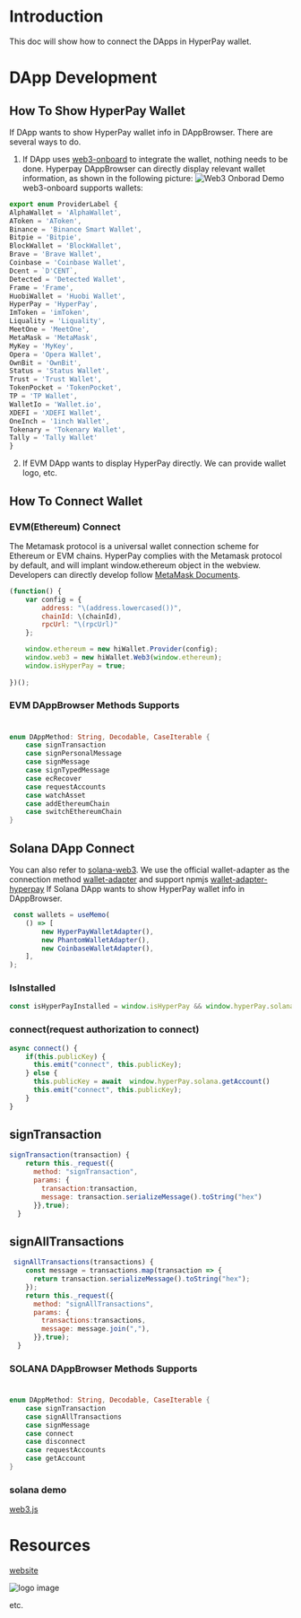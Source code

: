 # Introduction
This doc will show how to connect the DApps in HyperPay wallet.

# DApp Development
## How To Show HyperPay Wallet
  If DApp wants to show HyperPay wallet info in DAppBrowser. There are several ways to do.
  1. If DApp uses [web3-onboard](https://github.com/blocknative/web3-onboard) to integrate the wallet, nothing needs to be done. Hyperpay DAppBrowser can directly display relevant wallet information, as shown in the following picture:
  ![Web3 Onborad Demo](assets/16547625247238.jpg)
 web3-onboard supports wallets:
  ```js
  export enum ProviderLabel {
  AlphaWallet = 'AlphaWallet',
  AToken = 'AToken',
  Binance = 'Binance Smart Wallet',
  Bitpie = 'Bitpie',
  BlockWallet = 'BlockWallet',
  Brave = 'Brave Wallet',
  Coinbase = 'Coinbase Wallet',
  Dcent = `D'CENT`,
  Detected = 'Detected Wallet',
  Frame = 'Frame',
  HuobiWallet = 'Huobi Wallet',
  HyperPay = 'HyperPay',
  ImToken = 'imToken',
  Liquality = 'Liquality',
  MeetOne = 'MeetOne',
  MetaMask = 'MetaMask',
  MyKey = 'MyKey',
  Opera = 'Opera Wallet',
  OwnBit = 'OwnBit',
  Status = 'Status Wallet',
  Trust = 'Trust Wallet',
  TokenPocket = 'TokenPocket',
  TP = 'TP Wallet',
  WalletIo = 'Wallet.io',
  XDEFI = 'XDEFI Wallet',
  OneInch = '1inch Wallet',
  Tokenary = 'Tokenary Wallet',
  Tally = 'Tally Wallet'
}
```
  
 2.  If EVM DApp wants to display HyperPay  directly. We can provide wallet logo, etc.   
## How To Connect Wallet 
### EVM(Ethereum) Connect
The Metamask protocol is a universal wallet connection scheme for Ethereum or EVM chains. HyperPay complies with the Metamask protocol by default, and will implant window.ethereum object in the webview. Developers can directly develop follow [MetaMask Documents](https://docs.metamask.io/guide/ethereum-provider.html).

```js
(function() {
    var config = {
        address: "\(address.lowercased())",
        chainId: \(chainId),
        rpcUrl: "\(rpcUrl)"
    };

    window.ethereum = new hiWallet.Provider(config);
    window.web3 = new hiWallet.Web3(window.ethereum);
    window.isHyperPay = true;
    
})();
```
### EVM DAppBrowser Methods Supports

#
```swift
enum DAppMethod: String, Decodable, CaseIterable {
    case signTransaction
    case signPersonalMessage
    case signMessage
    case signTypedMessage
    case ecRecover
    case requestAccounts
    case watchAsset
    case addEthereumChain
    case switchEthereumChain
}
```
## Solana DApp Connect 
You can also refer to [solana-web3](https://solana-labs.github.io/solana-web3.js).
We use the official wallet-adapter as the connection method [wallet-adapter](https://github.com/solana-labs/wallet-adapter)
and support npmjs [wallet-adapter-hyperpay](https://www.npmjs.com/package/@solana/wallet-adapter-hyperpay)
If Solana DApp wants to show HyperPay wallet info in DAppBrowser.
```js
 const wallets = useMemo(
    () => [
        new HyperPayWalletAdapter(),
        new PhantomWalletAdapter(),
        new CoinbaseWalletAdapter(),
    ],
);
```
### IsInstalled
```js
const isHyperPayInstalled = window.isHyperPay && window.hyperPay.solana
```
### connect(request authorization to connect)

```js
async connect() {
    if(this.publicKey) {
      this.emit("connect", this.publicKey);
    } else {
      this.publicKey = await  window.hyperPay.solana.getAccount()
      this.emit("connect", this.publicKey);
    }
}
```
## signTransaction 
```js
signTransaction(transaction) { 
    return this._request({
      method: "signTransaction",
      params: {
        transaction:transaction,
        message: transaction.serializeMessage().toString("hex")
      }},true);
  }
```
## signAllTransactions 
```js
 signAllTransactions(transactions) {
    const message = transactions.map(transaction => {
      return transaction.serializeMessage().toString("hex");
    });   
    return this._request({
      method: "signAllTransactions",
      params: {
        transactions:transactions,
        message: message.join(","),
      }},true);
  }

```
### SOLANA DAppBrowser Methods Supports
#
```swift
enum DAppMethod: String, Decodable, CaseIterable {
    case signTransaction
    case signAllTransactions
    case signMessage
    case connect
    case disconnect
    case requestAccounts
    case getAccount
}
```
### solana demo 
[web3.js](https://github.com/solana-labs/solana/tree/master/web3.js)
# Resources

[website](https://www.hyperpay.tech/)

![logo image](assets/WechatIMG24.png)


etc.